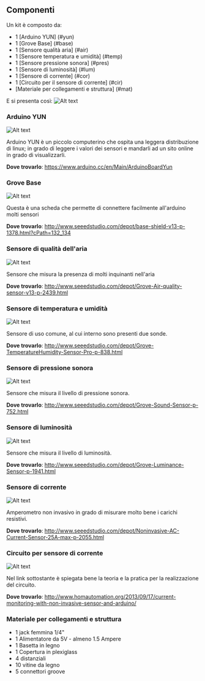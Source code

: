## Componenti
Un kit è composto da:
 * 1 [Arduino YUN] (#yun)
 * 1 [Grove Base] (#base)
 * 1 [Sensore qualità aria] (#air)
 * 1 [Sensore temperatura e umidità] (#temp)
 * 1 [Sensore pressione sonora] (#pres)
 * 1 [Sensore di luminosità] (#lum)
 * 1 [Sensore di corrente] (#cor)
 * 1 [Circuito per il sensore di corrente] (#cir)
 * [Materiale per collegamenti e struttura] (#mat)
 
E si presenta così:
![Alt text](http://snag.gy/t3cSz.jpg)

### Arduino YUN <a name="yun"></a>
![Alt text](http://notebookitalia.it/images/stories/arduino/arduino_yun.jpg)

Arduino YUN è un piccolo computerino che ospita una leggera distribuzione di linux; in grado di leggere i valori dei sensori e mandarli ad un sito online in grado di visualizzarli.

**Dove trovarlo**: https://www.arduino.cc/en/Main/ArduinoBoardYun

### Grove Base <a name="base"></a>
![Alt text](http://www.seeedstudio.com/wiki/images/b/b5/BaseShield_01.jpg)

Questa è una scheda che permette di connettere facilmente all'arduino molti sensori

**Dove trovarlo**: http://www.seeedstudio.com/depot/base-shield-v13-p-1378.html?cPath=132_134

### Sensore di qualità dell'aria <a name="air"></a>
![Alt text](http://www.seeedstudio.com/depot/images/product/101020078%201.jpg)

Sensore che misura la presenza di molti inquinanti nell'aria

**Dove trovarlo**: http://www.seeedstudio.com/depot/Grove-Air-quality-sensor-v13-p-2439.html

### Sensore di temperatura e umidità <a name="temp"></a>
![Alt text](http://www.seeedstudio.com/depot/images/101020019%201.jpg)

Sensore di uso comune, al cui interno sono presenti due sonde.

**Dove trovarlo**: http://www.seeedstudio.com/depot/Grove-TemperatureHumidity-Sensor-Pro-p-838.html

### Sensore di pressione sonora <a name="pres"></a>
![Alt text](http://www.seeedstudio.com/depot/images/101020023%201.jpg)

Sensore che misura il livello di pressione sonora.

**Dove trovarlo**: http://www.seeedstudio.com/depot/Grove-Sound-Sensor-p-752.html

### Sensore di luminosità <a name="lum"></a>
![Alt text](http://www.seeedstudio.com/depot/images/product/Grove%20Luminance%20Sensor_01.jpg)

Sensore che misura il livello di luminosità.

**Dove trovarlo**: http://www.seeedstudio.com/depot/Grove-Luminance-Sensor-p-1941.html

### Sensore di corrente <a name="cor"></a>
![Alt text](http://www.seeedstudio.com/depot/images/101990062%201.jpg)

Amperometro non invasivo in grado di misurare molto bene i carichi resistivi.

**Dove trovarlo**: http://www.seeedstudio.com/depot/Noninvasive-AC-Current-Sensor-25A-max-p-2055.html

### Circuito per sensore di corrente <a name="cor"></a>
![Alt text](http://www.homautomation.org/wp-content/uploads/2013/09/header2.jpg)

Nel link sottostante è spiegata bene la teoria e la pratica per la realizzazione del circuito.

**Dove trovarlo**: http://www.homautomation.org/2013/09/17/current-monitoring-with-non-invasive-sensor-and-arduino/

### Materiale per collegamenti e struttura <a name="mat"></a>

 * 1 jack femmina 1/4"
 * 1 Alimentatore da 5V - almeno 1.5 Ampere
 * 1 Basetta in legno
 * 1 Copertura in plexiglass
 * 4 distanziali
 * 10 vitine da legno
 * 5 connettori groove


